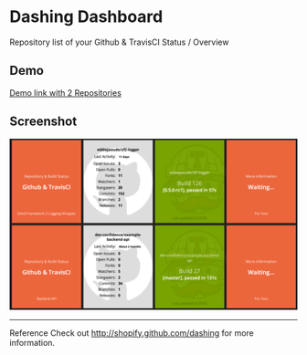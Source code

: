 # Dashing Dashboard

Repository list of your Github & TravisCI Status / Overview

## Demo

[Demo link with 2 Repositories](http://dc-dashboard.herokuapp.com/github-travis)

## Screenshot

![Dashboard Screenshot](/docs/images/dashboard.png)

---

Reference Check out http://shopify.github.com/dashing for more information.
